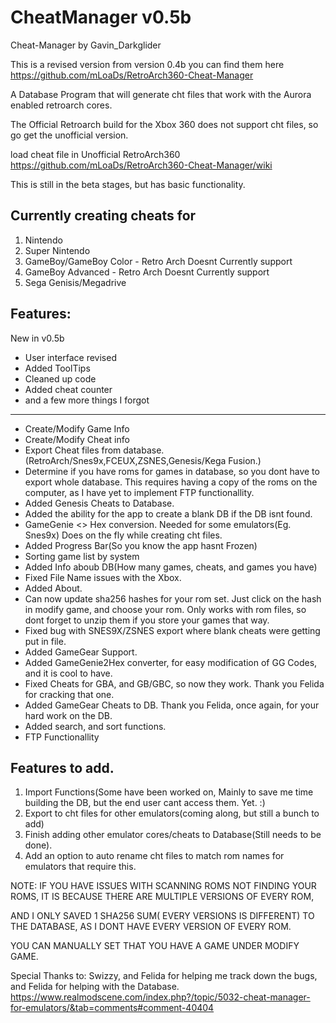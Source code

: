 # CheatManager v0.5b
 Cheat-Manager by Gavin_Darkglider

This is a revised version 
from version 0.4b you can find them here
https://github.com/mLoaDs/RetroArch360-Cheat-Manager

A Database Program that will generate cht files that work with the Aurora enabled retroarch cores. 

The Official Retroarch build for the Xbox 360 does not support cht files, so go get the unofficial version.

load cheat file in Unofficial RetroArch360 https://github.com/mLoaDs/RetroArch360-Cheat-Manager/wiki

This is still in the beta stages, but has basic functionality.

Currently creating cheats for
-----------------------------
1. Nintendo
2. Super Nintendo
3. GameBoy/GameBoy Color - Retro Arch Doesnt Currently support
4. GameBoy Advanced - Retro Arch Doesnt Currently support
5. Sega Genisis/Megadrive

Features:
---------
New in v0.5b

- User interface revised
- Added ToolTips
- Cleaned up code
- Added cheat counter
- and a few more things I forgot
---------

- Create/Modify Game Info
- Create/Modify Cheat info
- Export Cheat files from database. (RetroArch/Snes9x,FCEUX,ZSNES,Genesis/Kega Fusion.)
- Determine if you have roms for games in database, so you dont have to export whole database. This requires having a copy of the roms on the computer, as I have yet to 
  implement FTP functionallity.
- Added Genesis Cheats to Database.
- Added the ability for the app to create a blank DB if the DB isnt found.
- GameGenie <> Hex conversion. Needed for some emulators(Eg. Snes9x) Does on the fly while creating cht files.
- Added Progress Bar(So you know the app hasnt Frozen)
- Sorting game list by system
- Added Info aboub DB(How many games, cheats, and games you have)
- Fixed File Name issues with the Xbox.
- Added About.
- Can now update sha256 hashes for your rom set. Just click on the hash in modify game, and choose your rom.  Only works with rom files, so dont forget to unzip them if you 
  store your games that way.
- Fixed bug with SNES9X/ZSNES export where blank cheats were getting put in file.
- Added GameGear Support.
- Added GameGenie2Hex converter, for easy modification of GG Codes, and it is cool to have.
- Fixed Cheats for GBA, and GB/GBC, so now they work. Thank you Felida for cracking that one.
- Added GameGear Cheats to DB. Thank you Felida, once again, for your hard work on the DB.
- Added search, and sort functions.
- FTP Functionallity

Features to add.
----------------
1. Import Functions(Some have been worked on, Mainly to save me time building the DB, but the end user cant access them. Yet. :)
2. Export to cht files for other emulators(coming along, but still a bunch to add)
3. Finish adding other emulator cores/cheats to Database(Still needs to be done).
4. Add an option to auto rename cht files to match rom names for emulators that require this.

NOTE: IF YOU HAVE ISSUES WITH SCANNING ROMS NOT FINDING YOUR ROMS, IT IS BECAUSE THERE ARE MULTIPLE VERSIONS OF EVERY ROM,
 
AND I ONLY SAVED 1 SHA256 SUM( EVERY VERSIONS IS DIFFERENT) TO THE DATABASE, AS I DONT HAVE EVERY VERSION OF EVERY ROM. 

YOU CAN MANUALLY SET THAT YOU HAVE A GAME UNDER MODIFY GAME.

Special Thanks to: Swizzy, and Felida for helping me track down the bugs, and Felida for helping with the Database.
https://www.realmodscene.com/index.php?/topic/5032-cheat-manager-for-emulators/&tab=comments#comment-40404

